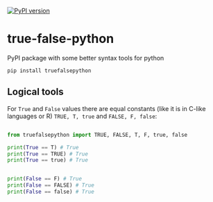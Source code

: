 [![PyPI
version](https://badge.fury.io/py/truefalsepython.svg)](https://pypi.org/project/truefalsepython/)

# true-false-python

PyPI package with some better syntax tools for python


```
pip install truefalsepython
```

## Logical tools

For `True` and `False` values there are equal constants (like it is in C-like languages or R) `TRUE, T, true` and `FALSE, F, false`:

```python

from truefalsepython import TRUE, FALSE, T, F, true, false

print(True == T) # True
print(True == TRUE) # True
print(True == true) # True


print(False == F) # True
print(False == FALSE) # True
print(False == false) # True
```




